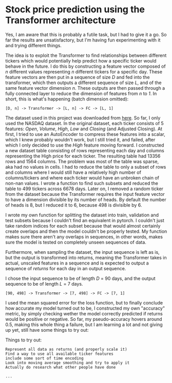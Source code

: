 # Stock price prediction using the Transformer architecture

Yes, I am aware that this is probably a futile task, but I had to give it a go. So far the results are unsatisfactory, but I'm having fun experimenting with it and trying different things.

The idea is to exploit the Transformer to find relationships between different tickers which would potentially help predict how a specific ticker would behave in the future. I do this by constructing a feature vector composed of *n* different values representing *n* different tickers for a specific day. These feature vectors are then put in a sequence of size *D* and fed into the transformer, which then outputs a different sequence of size *L*, and of the same feature vector dimension *n*. These outputs are then passed through a fully connected layer to reduce the dimension of features from *n* to *1*. In short, this is what's happening (batch dimension omitted):

	[D, n] -> Transformer -> [L, n] -> FC -> [L, 1]

The dataset used in this project was downloaded from [here](https://www.kaggle.com/datasets/paultimothymooney/stock-market-data). So far, I only used the NASDAQ dataset. In the original dataset, each ticker consists of 5 features: *Open*, *Volume*, *High*, *Low* and *Closing* (and Adjusted Closing). At first, I tried to use an AutoEncoder to compress these features into a scalar, which I knew probably wouldn't work, but I still tried it, and failed, after which I only decided to use the *High* feature moving forward.
I constructed a new dataset table consisting of rows representing each day and columns representing the High price for each ticker. The resulting table had 13356 rows and 1564 columns. The problem was most of the table was sparse, aka had no values in cells. I had to reduce the table to only a subset of rows and columns where I would still have a relatively high number of columns/tickers and where each ticker would have an unbroken chain of non-nan values. I wrote a function to find such subsets and reduced the table to 499 tickers across 6678 days. Later on, I removed a random ticker from the dataset because the Transformer requires the input feature vector to have a dimension divisible by its number of heads. By default the number of heads is 8, but I reduced it to 6, because 498 is divisible by 6.

I wrote my own function for splitting the dataset into train, validation and test subsets because I couldn't find an equivalent in pytorch. I couldn't just take random indices for each subset because that would almost certainly create overlaps and then the model couldn't be properly tested. My function makes sure there aren't any overlaps in sequences, in other words, makes sure the model is tested on completely unseen sequences of data.

Furthermore, when sampling the dataset, the input sequence is left as is, but the output is transformed into returns, meaning the Transformer takes in actual, unscaled features in a sequence and is expected to output a sequence of *returns* for each day in an output sequence.

I chose the input sequence to be of length *D* = 90 days, and the output sequence to be of length *L* = 7 days.

	[90, 498] -> Transformer -> [7, 498] -> FC -> [7, 1]

I used the mean squared error for the loss function, but to finally conclude how accurate my model turned out to be, I constructed my own "accuracy" metric, by simply checking wether the model correctly predicted if returns would be positive or negative. So far, my pseudo-accuracy hovers around 0.5, making this whole thing a failure, but I am learning a lot and not giving up yet, still have some things to try out:


Things to try out:
	
	Represent all data as returns (and properly scale it)
	Find a way to use all available ticker features
	include some sort of time encoding
	Look into moving average smoothing and try to apply it
	Actually do research what other people have done
	
	...
